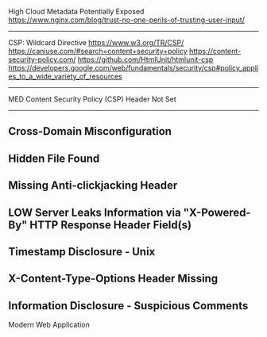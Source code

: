 High
Cloud Metadata Potentially Exposed
https://www.nginx.com/blog/trust-no-one-perils-of-trusting-user-input/

---

CSP: Wildcard Directive
https://www.w3.org/TR/CSP/
https://caniuse.com/#search=content+security+policy
https://content-security-policy.com/
https://github.com/HtmlUnit/htmlunit-csp
https://developers.google.com/web/fundamentals/security/csp#policy_applies_to_a_wide_variety_of_resources

---

MED
Content Security Policy (CSP) Header Not Set

---

## Cross-Domain Misconfiguration

## Hidden File Found

## Missing Anti-clickjacking Header

LOW
Server Leaks Information via "X-Powered-By" HTTP Response Header Field(s)
--
Timestamp Disclosure - Unix
--
X-Content-Type-Options Header Missing
--
Information Disclosure - Suspicious Comments
--
Modern Web Application
